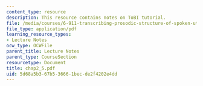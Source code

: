 ```yaml
---
content_type: resource
description: This resource contains notes on ToBI tutorial.
file: /media/courses/6-911-transcribing-prosodic-structure-of-spoken-utterances-with-tobi-january-iap-2006/5d68a5b367b536661becde2f4202e4dd_chap2_5.pdf
file_type: application/pdf
learning_resource_types:
- Lecture Notes
ocw_type: OCWFile
parent_title: Lecture Notes
parent_type: CourseSection
resourcetype: Document
title: chap2_5.pdf
uid: 5d68a5b3-67b5-3666-1bec-de2f4202e4dd
---
```

